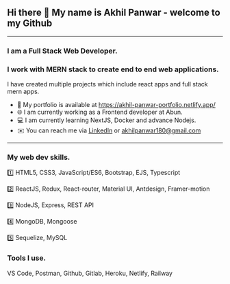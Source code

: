 ## Hi there 👋 My name is Akhil Panwar - welcome to my Github
---

### **I am a Full Stack Web Developer**.
### I work with **MERN** stack to create end to end web applications.
<!-- :eyes: I am looking for a MERN stack developer role. -->

I have created multiple projects which include react apps and full stack mern apps.
- :open_file_folder: My portfolio is available at https://akhil-panwar-portfolio.netlify.app/
- :globe_with_meridians: I am currently working as a Frontend developer at Abun.
- :computer: I am currently learning NextJS, Docker and advance Nodejs.
- :envelope: You can reach me via [LinkedIn](https://www.linkedin.com/in/akhil-panwar-/) or akhilpanwar180@gmail.com
---
### My web dev skills.
:one: HTML5, CSS3, JavaScript/ES6, Bootstrap, EJS, Typescript

:two: ReactJS, Redux, React-router, Material UI, Antdesign, Framer-motion

:three: NodeJS, Express, REST API

:four: MongoDB, Mongoose

:five: Sequelize, MySQL
### Tools I use.
VS Code, Postman, Github, Gitlab, Heroku, Netlify, Railway






